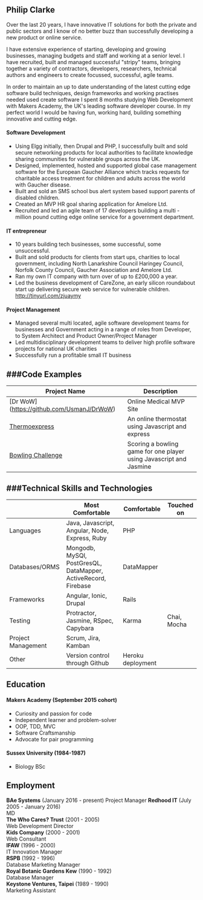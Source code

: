 ## Philip Clarke

Over the last 20 years, I have innovative IT solutions for both the private and public sectors and I know of no better buzz than successfully developing a new product or online service.

I have extensive experience of starting, developing and growing businesses, managing budgets and staff and working at a senior level.  I have recruited, built and managed successful "stripy" teams, bringing together a variety of contractors, developers, researchers, technical authors and engineers to create focussed, successful, agile teams.

In order to maintain an up to date understanding of the latest cutting edge software build techniques, design frameworks and working practises needed used create software I spent 8 months studying Web Development with Makers Academy, the UK's leading software developer course.  In my perfect world I would be having fun, working hard, building something innovative and cutting edge.

#### Software Development

- Using Elgg initially, then Drupal and PHP, I successfully built and sold secure networking products for local authorities to facilitate knowledge sharing communities for vulnerable groups across the UK.
- Designed, implemented, hosted and supported global case management software for the European Gaucher Alliance which tracks requests for charitable access treatment for children and adults across the world with Gaucher disease.
- Built and sold an SMS school bus alert system based support parents of disabled children.
- Created an MVP HR goal sharing application for Amelore Ltd.
- Recruited and led an agile team of 17 developers building a multi - million pound cutting edge online service for a government department.

#### IT entrepreneur

- 10 years building tech businesses, some successful, some unsuccessful.
- Built and sold products for clients from start ups, charities to local government, including North Lanarkshire Council Haringey Council, Norfolk County Council, Gaucher Association and Amelore Ltd.
- Ran my own IT company with turn over of up to £200,000 a year.
- Led the business development of CareZone, an early silicon roundabout start up delivering secure web service for vulnerable children. http://tinyurl.com/zjuaymy


#### Project Management

- Managed several multi located, agile software development teams for businesses and Government acting in a range of roles from Developer, to System Architect and Product Owner/Project Manager
- Led multidisciplinary development teams to deliver high profile software projects for national UK charities
- Successfully run a profitable small IT business

###Code Examples
-------------
|Project Name | Description |
|-------------|-------------|
|[Dr WoW] (https://github.com/UsmanJ/DrWoW)|Online Medical MVP Site|
|[Thermoexpress](https://github.com/phillipclarke29/thermoexpress)|An online thermostat using Javascript and express|
|[Bowling Challenge](https://github.com/phillipclarke29/bowling-challenge1)|Scoring a bowling game for one player using Javascript and Jasmine|

###Technical Skills and Technologies
---------------------------------
| |Most Comfortable|Comfortable|Touched on|
|---------|----------------|-------------------|------------------------------|
|Languages|Java, Javascript, Angular, Node, Express, Ruby| PHP
|Databases/ORMS|Mongodb, MySQl, PostGresQL, DataMapper, ActiveRecord, Firebase| DataMapper                |
|Frameworks|Angular, Ionic, Drupal |Rails|                    |
|Testing|Protractor, Jasmine, RSpec, Capybara|Karma| Chai, Mocha|
|Project Management|Scrum, Jira, Kamban|
|Other|Version control through Github|Heroku deployment |



## Education

#### Makers Academy (September 2015 cohort)

- Curiosity and passion for code
- Independent learner and problem-solver
- OOP, TDD, MVC
- Software Craftsmanship
- Advocate for pair programming

#### Sussex University (1984-1987)

- Biology BSc

## Employment

**BAe Systems** (January 2016 - present)
Project Manager
**Redhood IT** (July 2005 - January 2016)  
MD  
**The Who Cares? Trust** (2001 - 2005)  
Web Development Director  
**Kids Company** (2000 - 2001)  
Web Consultant  
**IFAW** (1996 - 2000)   
IT Innovation Manager  
**RSPB** (1992 - 1996)   
Database Marketing Manager  
**Royal Botanic Gardens Kew** (1990 - 1992)   
Database Manager  
**Keystone Ventures, Taipei** (1989 - 1990)   
Marketing Assistant
